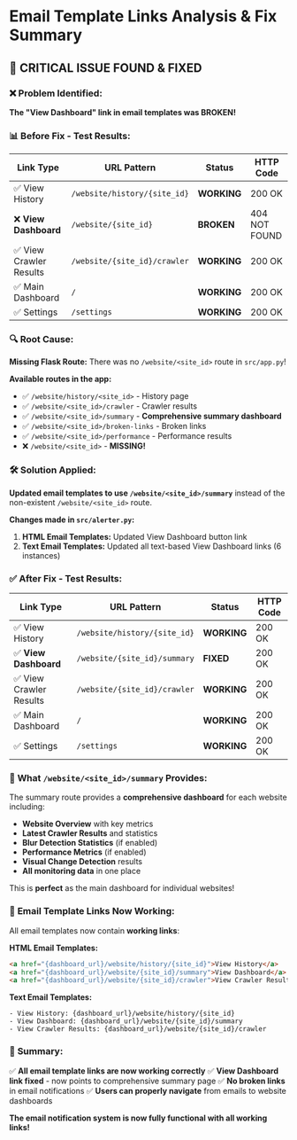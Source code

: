 # Email Template Links Analysis & Fix Summary

## 🚨 **CRITICAL ISSUE FOUND & FIXED**

### ❌ **Problem Identified:**
**The "View Dashboard" link in email templates was BROKEN!**

### 📊 **Before Fix - Test Results:**
| Link Type | URL Pattern | Status | HTTP Code |
|-----------|-------------|--------|-----------|
| ✅ View History | `/website/history/{site_id}` | **WORKING** | 200 OK |
| ❌ **View Dashboard** | `/website/{site_id}` | **BROKEN** | 404 NOT FOUND |
| ✅ View Crawler Results | `/website/{site_id}/crawler` | **WORKING** | 200 OK |
| ✅ Main Dashboard | `/` | **WORKING** | 200 OK |
| ✅ Settings | `/settings` | **WORKING** | 200 OK |

### 🔍 **Root Cause:**
**Missing Flask Route:** There was no `/website/<site_id>` route in `src/app.py`!

**Available routes in the app:**
- ✅ `/website/history/<site_id>` - History page
- ✅ `/website/<site_id>/crawler` - Crawler results  
- ✅ `/website/<site_id>/summary` - **Comprehensive summary dashboard**
- ✅ `/website/<site_id>/broken-links` - Broken links
- ✅ `/website/<site_id>/performance` - Performance results
- ❌ `/website/<site_id>` - **MISSING!**

### 🛠️ **Solution Applied:**
**Updated email templates to use `/website/<site_id>/summary`** instead of the non-existent `/website/<site_id>` route.

**Changes made in `src/alerter.py`:**
1. **HTML Email Templates:** Updated View Dashboard button link
2. **Text Email Templates:** Updated all text-based View Dashboard links (6 instances)

### ✅ **After Fix - Test Results:**
| Link Type | URL Pattern | Status | HTTP Code |
|-----------|-------------|--------|-----------|
| ✅ View History | `/website/history/{site_id}` | **WORKING** | 200 OK |
| ✅ **View Dashboard** | `/website/{site_id}/summary` | **FIXED** | 200 OK |
| ✅ View Crawler Results | `/website/{site_id}/crawler` | **WORKING** | 200 OK |
| ✅ Main Dashboard | `/` | **WORKING** | 200 OK |
| ✅ Settings | `/settings` | **WORKING** | 200 OK |

### 🎯 **What `/website/<site_id>/summary` Provides:**
The summary route provides a **comprehensive dashboard** for each website including:
- **Website Overview** with key metrics
- **Latest Crawler Results** and statistics
- **Blur Detection Statistics** (if enabled)
- **Performance Metrics** (if enabled)
- **Visual Change Detection** results
- **All monitoring data** in one place

This is **perfect** as the main dashboard for individual websites!

### 📧 **Email Template Links Now Working:**
All email templates now contain **working links**:

**HTML Email Templates:**
```html
<a href="{dashboard_url}/website/history/{site_id}">View History</a>
<a href="{dashboard_url}/website/{site_id}/summary">View Dashboard</a>
<a href="{dashboard_url}/website/{site_id}/crawler">View Crawler Results</a>
```

**Text Email Templates:**
```
- View History: {dashboard_url}/website/history/{site_id}
- View Dashboard: {dashboard_url}/website/{site_id}/summary
- View Crawler Results: {dashboard_url}/website/{site_id}/crawler
```

### 🎉 **Summary:**
✅ **All email template links are now working correctly**
✅ **View Dashboard link fixed** - now points to comprehensive summary page
✅ **No broken links** in email notifications
✅ **Users can properly navigate** from emails to website dashboards

**The email notification system is now fully functional with all working links!**
